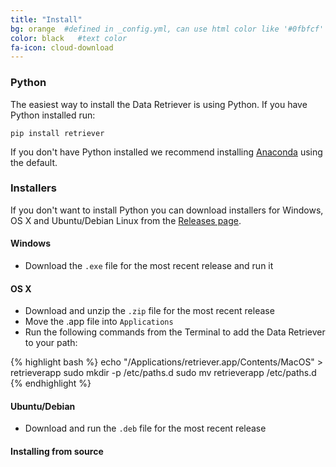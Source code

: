 ```yaml
---
title: "Install"
bg: orange  #defined in _config.yml, can use html color like '#0fbfcf'
color: black   #text color
fa-icon: cloud-download
---
```


### Python

The easiest way to install the Data Retriever is using Python. If you have
Python installed run:

```
pip install retriever
```

If you don't have Python installed we recommend
installing [Anaconda](https://www.continuum.io/downloads) using the default.

### Installers

If you don't want to install Python you can download installers for Windows, OS
X and Ubuntu/Debian Linux from
the [Releases page](https://github.com/weecology/retriever/releases).

#### Windows

* Download the `.exe` file for the most recent release and run it

#### OS X

* Download and unzip the `.zip` file for the most recent release
* Move the .app file into `Applications`
* Run the following commands from the Terminal to add the Data Retriever to your
  path:

{% highlight bash %}
echo "/Applications/retriever.app/Contents/MacOS" > retrieverapp
sudo mkdir -p /etc/paths.d
sudo mv retrieverapp /etc/paths.d
{% endhighlight %}

#### Ubuntu/Debian

* Download and run the `.deb` file for the most recent release

#### Installing from source

